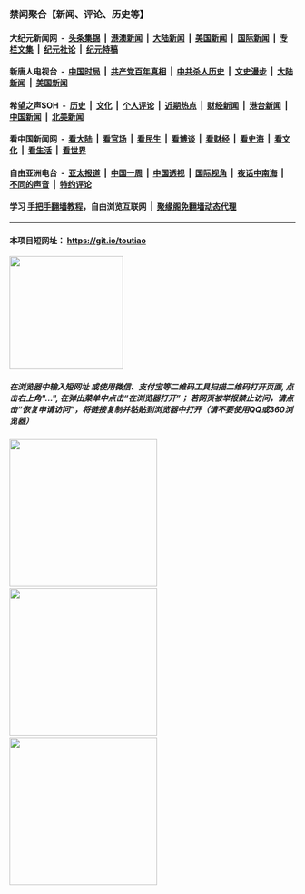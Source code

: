 ### 禁闻聚合【新闻、评论、历史等】

#### 大纪元新闻网 &nbsp;-&nbsp; [头条集锦](indexes/E头条集锦.md?t=09210802) &nbsp;|&nbsp; [港澳新闻](indexes/E港澳新闻.md?t=09210802)  &nbsp;|&nbsp; [大陆新闻](indexes/E大陆新闻.md?t=09210802) &nbsp;|&nbsp; [美国新闻](indexes/E美国新闻.md?t=09210802) &nbsp;|&nbsp; [国际新闻](indexes/E国际新闻.md?t=09210802) &nbsp;|&nbsp; [专栏文集](indexes/E专栏文集.md?t=09210802) &nbsp;|&nbsp; [纪元社论](indexes/E纪元社论.md?t=09210802) &nbsp;|&nbsp; [纪元特稿](indexes/E纪元特稿.md?t=09210802) 

#### 新唐人电视台 &nbsp;-&nbsp; [中国时局](indexes/N中国时局.md?t=09210802) &nbsp;|&nbsp; [共产党百年真相](indexes/N共产党百年真相.md?t=09210802) &nbsp;|&nbsp; [中共杀人历史](indexes/N中共杀人历史.md?t=09210802) &nbsp;|&nbsp; [文史漫步](indexes/N文史漫步.md?t=09210802) &nbsp;|&nbsp; [大陆新闻](indexes/N大陆新闻.md?t=09210802) &nbsp;|&nbsp; [美国新闻](indexes/N美国新闻.md?t=09210802)

#### 希望之声SOH &nbsp;-&nbsp; [历史](indexes/H历史.md?t=09210802) &nbsp;|&nbsp; [文化](indexes/H文化.md?t=09210802) &nbsp;|&nbsp; [个人评论](indexes/H个人评论.md?t=09210802)  &nbsp;|&nbsp; [近期热点](indexes/H近期热点.md?t=09210802) &nbsp;|&nbsp; [财经新闻](indexes/H财经新闻.md?t=09210802) &nbsp;|&nbsp; [港台新闻](indexes/H港台新闻.md?t=09210802) &nbsp;|&nbsp; [中国新闻](indexes/H中国新闻.md?t=09210802) &nbsp;|&nbsp; [北美新闻](indexes/H北美新闻.md?t=09210802)

#### 看中国新闻网 &nbsp;-&nbsp; [看大陆](indexes/S看大陆.md?t=09210802) &nbsp;|&nbsp; [看官场](indexes/S看官场.md?t=09210802) &nbsp;|&nbsp; [看民生](indexes/S看民生.md?t=09210802)  &nbsp;|&nbsp; [看博谈](indexes/S看博谈.md?t=09210802) &nbsp;|&nbsp; [看财经](indexes/S看财经.md?t=09210802) &nbsp;|&nbsp; [看史海](indexes/S看史海.md?t=09210802) &nbsp;|&nbsp; [看文化](indexes/S看文化.md?t=09210802) &nbsp;|&nbsp; [看生活](indexes/S看生活.md?t=09210802) &nbsp;|&nbsp; [看世界](indexes/S看世界.md?t=09210802)

#### 自由亚洲电台 &nbsp;-&nbsp; [亚太报道](indexes/R亚太报道.md?t=09210802) &nbsp;|&nbsp; [中国一周](indexes/R中国一周.md?t=09210802) &nbsp;|&nbsp; [中国透视](indexes/R中国透视.md?t=09210802)  &nbsp;|&nbsp; [国际视角](indexes/R国际视角.md?t=09210802) &nbsp;|&nbsp; [夜话中南海](indexes/R夜话中南海.md?t=09210802) &nbsp;|&nbsp; [不同的声音](indexes/R不同的声音.md?t=09210802) &nbsp;|&nbsp; [特约评论](indexes/R特约评论.md?t=09210802)

#### 学习 [手把手翻墙教程](https://github.com/gfw-breaker/guides/wiki)，自由浏览互联网 &nbsp;|&nbsp; [聚缘阁免翻墙动态代理](https://git.io/jyg36)

----

#### 本项目短网址： https://git.io/toutiao
<img src="https://raw.githubusercontent.com/gfw-breaker/banned-news/master/scripts/img/qr.png" width="200px"/>  

##### 在浏览器中输入短网址 或使用微信、支付宝等二维码工具扫描二维码打开页面, 点击右上角"...", 在弹出菜单中点击“在浏览器打开”； 若网页被举报禁止访问，请点击“恢复申请访问”，将链接复制并粘贴到浏览器中打开（请不要使用QQ或360浏览器）

<img src="https://raw.githubusercontent.com/gfw-breaker/banned-news/master/scripts/img/1.png" width="260px"/> &nbsp; <img src="https://raw.githubusercontent.com/gfw-breaker/banned-news/master/scripts/img/2.png" width="260px"/> &nbsp; <img src="https://raw.githubusercontent.com/gfw-breaker/banned-news/master/scripts/img/3.png" width="260px"/>
